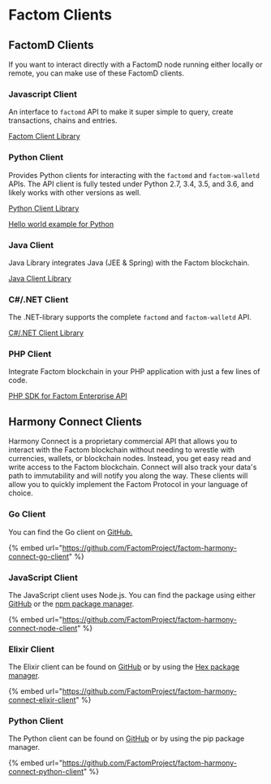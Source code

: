 # Factom Clients

## FactomD Clients

If you want to interact directly with a FactomD node running either locally or remote, you can make use of these FactomD clients.

### Javascript Client

An interface to `factomd` API to make it super simple to query, create transactions, chains and entries.

[Factom Client Library](https://github.com/PaulBernier/factomjs) 

### Python Client

Provides Python clients for interacting with the `factomd` and `factom-walletd` APIs. The API client is fully tested under Python 2.7, 3.4, 3.5, and 3.6, and likely works with other versions as well.

[Python Client Library](https://github.com/TRGG3R/factom-api)  
  
[Hello world example for Python](https://developers.factomprotocol.org/start/hello-world-examples/python)

### Java Client

Java Library integrates Java \(JEE & Spring\) with the Factom blockchain.

[Java Client Library](https://github.com/bi-foundation/factom-java)

### C\#/.NET Client

The .NET-library supports the complete `factomd` and `factom-walletd` API.

[C\#/.NET Client Library](https://github.com/FactoidAuthority/FactomSharp)

### PHP Client

Integrate Factom blockchain in your PHP application with just a few lines of code.

[PHP SDK for Factom Enterprise API](https://github.com/DeFacto-Team/Factom-EnterpriseAPI-php)

## Harmony Connect Clients

Harmony Connect is a proprietary commercial API that allows you to interact with the  Factom blockchain without needing to wrestle with currencies, wallets, or blockchain nodes. Instead, you get easy read and write access to the Factom blockchain. Connect will also track your data's path to immutability and will notify you along the way. These clients will allow you to quickly implement the Factom Protocol in your language of choice.

### Go Client

You can find the Go client on [GitHub.](https://github.com/FactomProject/factom-harmony-connect-go-client)

{% embed url="https://github.com/FactomProject/factom-harmony-connect-go-client" %}

### JavaScript Client

The JavaScript client uses Node.js. You can find the package using either [GitHub](https://github.com/FactomProject/factom-harmony-connect-node-client) or the [npm package manager](https://www.npmjs.com/package/harmony-connect-client).

{% embed url="https://github.com/FactomProject/factom-harmony-connect-node-client" %}

### Elixir Client

The Elixir client can be found on [GitHub](https://github.com/FactomProject/factom-harmony-connect-elixir-client) or by using the [Hex package manager](https://hex.pm/packages/harmony_connect_client).

{% embed url="https://github.com/FactomProject/factom-harmony-connect-elixir-client" %}

### Python Client

The Python client can be found on [GitHub](https://github.com/FactomProject/factom-harmony-connect-python-client) or by using the pip package manager.

{% embed url="https://github.com/FactomProject/factom-harmony-connect-python-client" %}

#### 

